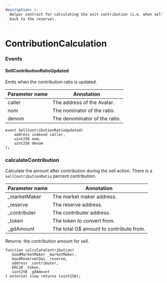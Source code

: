 ```yaml
---
description: >-
  Helper contract for calculating the exit contribution (i.e. when selling G$
  back to the reserve).
---
```


# ContributionCalculation

### Events

#### SellContributionRatioUpdated

Emits when the contribution ratio is updated.

| Parameter name | Annotation                    |
| -------------- | ----------------------------- |
| caller         | The address of the Avatar.    |
| nom            | The nominator of the ratio.   |
| denom          | The denominator of the ratio. |

```
event SellContributionRatioUpdated(
    address indexed caller, 
    uint256 nom, 
    uint256 denom
);
```

### calculateContribution

Calculate the amount after contribution during the sell action. There is a `sellContributionRatio` percent contribution.

| Parameter name | Annotation                              |
| -------------- | --------------------------------------- |
| \_marketMaker  | The market maker address.               |
| \_reserve      | The reserve address.                    |
| \_contributer  | The contributer address.                |
| \_token        | The token to convert from.              |
| \_gdAmount     | The total G$ amount to contribute from. |

Returns: the contribution amount for sell.

```
function calculateContribution(
   GoodMarketMaker _marketMaker,
   GoodReserveCDai _reserve,
   address _contributer,
   ERC20 _token,
   uint256 _gdAmount
) external view returns (uint256);
```
